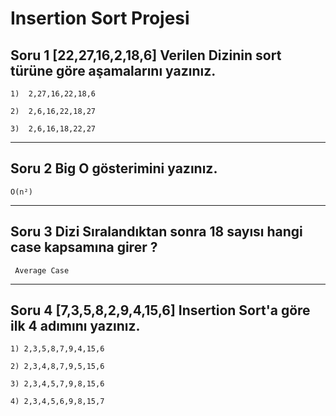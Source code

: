 # Insertion Sort Projesi

## Soru 1 [22,27,16,2,18,6] Verilen Dizinin sort türüne göre aşamalarını yazınız.

` 1)  2,27,16,22,18,6 `

` 2)  2,6,16,22,18,27 ` 

` 3)  2,6,16,18,22,27 ` 

-------------------------

## Soru 2 Big O gösterimini yazınız.

`O(n²)`


--------------------------------
## Soru 3 Dizi Sıralandıktan sonra 18 sayısı hangi case kapsamına girer ?

` Average Case`

--------------------------------

## Soru 4 [7,3,5,8,2,9,4,15,6] Insertion Sort'a göre ilk 4 adımını yazınız.

` 1) 2,3,5,8,7,9,4,15,6 `

` 2) 2,3,4,8,7,9,5,15,6 `

` 3) 2,3,4,5,7,9,8,15,6 `

` 4) 2,3,4,5,6,9,8,15,7 `


